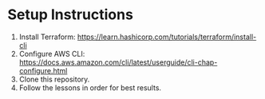 # Setup Instructions

1. Install Terraform: https://learn.hashicorp.com/tutorials/terraform/install-cli
2. Configure AWS CLI: https://docs.aws.amazon.com/cli/latest/userguide/cli-chap-configure.html
3. Clone this repository.
4. Follow the lessons in order for best results.
